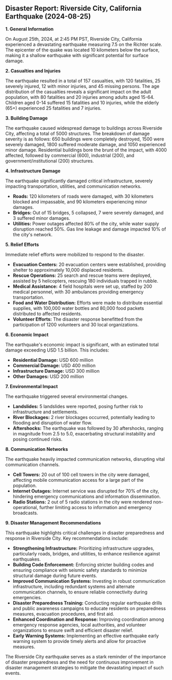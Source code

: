 ## Disaster Report: Riverside City, California Earthquake (2024-08-25)

**1. General Information**

On August 25th, 2024, at 2:45 PM PST, Riverside City, California experienced a devastating earthquake measuring 7.5 on the Richter scale. The epicenter of the quake was located 10 kilometers below the surface, making it a shallow earthquake with significant potential for surface damage.

**2. Casualties and Injuries**

The earthquake resulted in a total of 157 casualties, with 120 fatalities, 25 severely injured, 12 with minor injuries, and 45 missing persons. The age distribution of the casualties reveals a significant impact on the adult population, with 80 fatalities and 20 injuries among adults aged 15-64. Children aged 0-14 suffered 15 fatalities and 10 injuries, while the elderly (65+) experienced 25 fatalities and 7 injuries.

**3. Building Damage**

The earthquake caused widespread damage to buildings across Riverside City, affecting a total of 5000 structures. The breakdown of damage severity is as follows: 650 buildings were completely destroyed, 1500 were severely damaged, 1800 suffered moderate damage, and 1050 experienced minor damage. Residential buildings bore the brunt of the impact, with 4000 affected, followed by commercial (600), industrial (200), and government/institutional (200) structures.

**4. Infrastructure Damage**

The earthquake significantly damaged critical infrastructure, severely impacting transportation, utilities, and communication networks.

* **Roads:** 120 kilometers of roads were damaged, with 30 kilometers blocked and impassable, and 90 kilometers experiencing minor damages.
* **Bridges:**  Out of 15 bridges, 5 collapsed, 7 were severely damaged, and 3 suffered minor damages. 
* **Utilities:** Power outages affected 80% of the city, while water supply disruption reached 50%. Gas line leakage and damage impacted 10% of the city's network. 

**5. Relief Efforts**

Immediate relief efforts were mobilized to respond to the disaster. 

* **Evacuation Centers:** 20 evacuation centers were established, providing shelter to approximately 10,000 displaced residents. 
* **Rescue Operations:** 25 search and rescue teams were deployed, assisted by 5 helicopters, rescuing 180 individuals trapped in rubble. 
* **Medical Assistance:**  4 field hospitals were set up, staffed by 200 medical personnel, with 30 ambulances providing emergency transportation. 
* **Food and Water Distribution:**  Efforts were made to distribute essential supplies, with 100,000 water bottles and 80,000 food packets distributed to affected residents.
* **Volunteer Efforts:**  The disaster response benefitted from the participation of 1200 volunteers and 30 local organizations. 

**6. Economic Impact**

The earthquake's economic impact is significant, with an estimated total damage exceeding USD 1.5 billion. This includes:

* **Residential Damage:** USD 600 million
* **Commercial Damage:** USD 400 million
* **Infrastructure Damage:** USD 300 million
* **Other Damages:** USD 200 million

**7. Environmental Impact**

The earthquake triggered several environmental changes.

* **Landslides:** 5 landslides were reported, posing further risk to infrastructure and settlements.
* **River Blockages:** 2 river blockages occurred, potentially leading to flooding and disruption of water flow.
* **Aftershocks:**  The earthquake was followed by 30 aftershocks, ranging in magnitude from 2.5 to 5.0, exacerbating structural instability and posing continued risks.

**8. Communication Networks**

The earthquake heavily impacted communication networks, disrupting vital communication channels.

* **Cell Towers:** 20 out of 100 cell towers in the city were damaged, affecting mobile communication access for a large part of the population.
* **Internet Outages:** Internet service was disrupted for 70% of the city, hindering emergency communications and information dissemination.
* **Radio Stations:** 2 out of 5 radio stations in the city were rendered non-operational, further limiting access to information and emergency broadcasts.

**9. Disaster Management Recommendations**

This earthquake highlights critical challenges in disaster preparedness and response in Riverside City. Key recommendations include:

* **Strengthening Infrastructure:**  Prioritizing infrastructure upgrades, particularly roads, bridges, and utilities, to enhance resilience against earthquakes.
* **Building Code Enforcement:**  Enforcing stricter building codes and ensuring compliance with seismic safety standards to minimize structural damage during future events.
* **Improved Communication Systems:**  Investing in robust communication infrastructure, including redundant systems and alternate communication channels, to ensure reliable connectivity during emergencies.
* **Disaster Preparedness Training:**  Conducting regular earthquake drills and public awareness campaigns to educate residents on preparedness measures, evacuation procedures, and first aid.
* **Enhanced Coordination and Response:**  Improving coordination among emergency response agencies, local authorities, and volunteer organizations to ensure swift and efficient disaster relief.
* **Early Warning Systems:**  Implementing an effective earthquake early warning system to provide timely alerts and allow for proactive measures.

The Riverside City earthquake serves as a stark reminder of the importance of disaster preparedness and the need for continuous improvement in disaster management strategies to mitigate the devastating impact of such events. 
